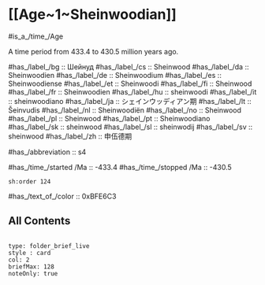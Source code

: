 # [[Age~1~Sheinwoodian]] 

#is_a_/time_/Age 

A time period from 433.4 to 430.5 million years ago. 

#has_/label_/bg  :: Шейнуд
#has_/label_/cs  :: Sheinwood
#has_/label_/da  :: Sheinwoodien
#has_/label_/de  :: Sheinwoodium
#has_/label_/es  :: Sheinwoodiense
#has_/label_/et  :: Sheinwoodi
#has_/label_/fi  :: Sheinwood
#has_/label_/fr  :: Sheinwoodien
#has_/label_/hu  :: sheinwoodi
#has_/label_/it  :: sheinwoodiano
#has_/label_/ja  :: シェインウッディアン期
#has_/label_/lt  :: Šeinvudis
#has_/label_/nl  :: Sheinwoodiën
#has_/label_/no  :: Sheinwood
#has_/label_/pl  :: Sheinwood
#has_/label_/pt  :: Sheinwoodiano
#has_/label_/sk  :: sheinwood
#has_/label_/sl  :: sheinwodij
#has_/label_/sv  :: sheinwood
#has_/label_/zh  :: 申伍德期

#has_/abbreviation :: s4

#has_/time_/started /Ma :: -433.4 
#has_/time_/stopped /Ma :: -430.5 

    sh:order 124 

#has_/text_of_/color :: 0xBFE6C3

## All Contents

```folderv
```

```ccard
type: folder_brief_live
style : card
col: 2
briefMax: 128
noteOnly: true
```


